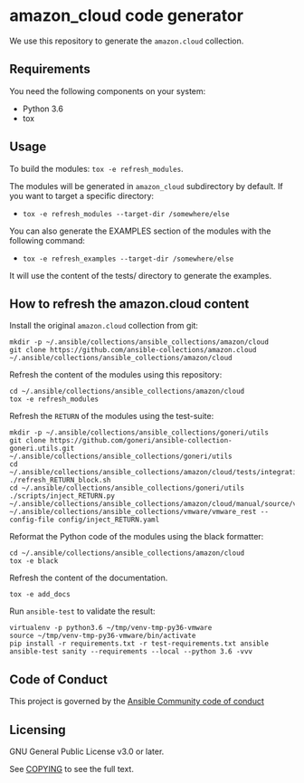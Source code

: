 # amazon_cloud code generator

We use this repository to generate the ``amazon.cloud`` collection.

## Requirements

You need the following components on your system:

- Python 3.6
- tox

## Usage

To build the modules: `tox -e refresh_modules`.

The modules will be generated in `amazon_cloud` subdirectory by default. If
you want to target a specific directory:

- `tox -e refresh_modules --target-dir /somewhere/else`

You can also generate the EXAMPLES section of the modules with the
following command:

- `tox -e refresh_examples --target-dir /somewhere/else`

It will use the content of the tests/ directory to generate the examples.

## How to refresh the amazon.cloud content

Install the original `amazon.cloud` collection from git:

    mkdir -p ~/.ansible/collections/ansible_collections/amazon/cloud
    git clone https://github.com/ansible-collections/amazon.cloud ~/.ansible/collections/ansible_collections/amazon/cloud

Refresh the content of the modules using this repository:

    cd ~/.ansible/collections/ansible_collections/amazon/cloud
    tox -e refresh_modules

Refresh the `RETURN` of the modules using the test-suite:

    mkdir -p ~/.ansible/collections/ansible_collections/goneri/utils
    git clone https://github.com/goneri/ansible-collection-goneri.utils.git ~/.ansible/collections/ansible_collections/goneri/utils
    cd ~/.ansible/collections/ansible_collections/amazon/cloud/tests/integration/targets/vcenter_vm_scenario1
    ./refresh_RETURN_block.sh
    cd ~/.ansible/collections/ansible_collections/goneri/utils
    ./scripts/inject_RETURN.py ~/.ansible/collections/ansible_collections/amazon/cloud/manual/source/vmware_rest_scenarios/task_outputs ~/.ansible/collections/ansible_collections/vmware/vmware_rest --config-file config/inject_RETURN.yaml

Reformat the Python code of the modules using the black formatter:

    cd ~/.ansible/collections/ansible_collections/amazon/cloud
    tox -e black

Refresh the content of the documentation.

    tox -e add_docs

Run `ansible-test` to validate the result:

    virtualenv -p python3.6 ~/tmp/venv-tmp-py36-vmware
    source ~/tmp/venv-tmp-py36-vmware/bin/activate
    pip install -r requirements.txt -r test-requirements.txt ansible
    ansible-test sanity --requirements --local --python 3.6 -vvv

## Code of Conduct

This project is governed by the [Ansible Community code of conduct](https://docs.ansible.com/ansible/latest/community/code_of_conduct.html)

## Licensing

GNU General Public License v3.0 or later.

See [COPYING](https://www.gnu.org/licenses/gpl-3.0.txt) to see the full text.
                                                                              